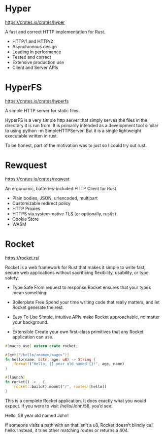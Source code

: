 # Hyper 

https://crates.io/crates/hyper


A fast and correct HTTP implementation for Rust.

- HTTP/1 and HTTP/2
- Asynchronous design
- Leading in performance
- Tested and correct
- Extensive production use
- Client and Server APIs



# HyperFS

https://crates.io/crates/hyperfs

A simple HTTP server for static files.

HyperFS is a very simple http server that simply serves the files in the directory it is run from. It is primarily intended as a development tool similar to using python -m SimpleHTTPServer. But it is a single lightweight executable written in rust.

To be honest, part of the motivation was to just so I could try out rust.



# Rewquest

https://crates.io/crates/reqwest

An ergonomic, batteries-included HTTP Client for Rust.

- Plain bodies, JSON, urlencoded, multipart
- Customizable redirect policy
- HTTP Proxies
- HTTPS via system-native TLS (or optionally, rustls)
- Cookie Store
- WASM



# Rocket

https://rocket.rs/

Rocket is a web framework for Rust that makes it simple to write fast, secure web applications without sacrificing flexibility, usability, or type safety.




* Type Safe
From request to response Rocket ensures that your types mean something.

* Boilerplate Free
Spend your time writing code that really matters, and let Rocket generate the rest.

* Easy To Use
Simple, intuitive APIs make Rocket approachable, no matter your background.

* Extensible
Create your own first-class primitives that any Rocket application can use.


```rust
#[macro_use] extern crate rocket;

#[get("/hello/<name>/<age>")]
fn hello(name: &str, age: u8) -> String {
    format!("Hello, {} year old named {}!", age, name)
}

#[launch]
fn rocket() -> _ {
    rocket::build().mount("/", routes![hello])
}
```


This is a complete Rocket application. It does exactly what you would expect. If you were to visit /hello/John/58, you’d see:

Hello, 58 year old named John!

If someone visits a path with an <age> that isn’t a u8, Rocket doesn’t blindly call hello. Instead, it tries other matching routes or returns a 404.